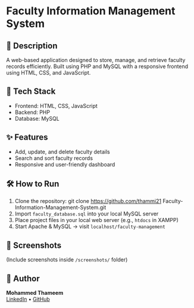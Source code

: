 # Faculty Information Management System

## 🧠 Description
A web-based application designed to store, manage, and retrieve faculty records efficiently. Built using PHP and MySQL with a responsive frontend using HTML, CSS, and JavaScript.

## 🚀 Tech Stack
- Frontend: HTML, CSS, JavaScript
- Backend: PHP
- Database: MySQL

## ✨ Features
- Add, update, and delete faculty details
- Search and sort faculty records
- Responsive and user-friendly dashboard

## 🛠️ How to Run
1. Clone the repository: git clone https://github.com/thammi21 Faculty-Information-Management-System.git
2. Import `faculty_database.sql` into your local MySQL server
3. Place project files in your local web server (e.g., `htdocs` in XAMPP)
4. Start Apache & MySQL → visit `localhost/faculty-management`

## 📸 Screenshots
(Include screenshots inside `/screenshots/` folder)

## 👤 Author
**Mohammed Thameem**  
[LinkedIn](https://linkedin.com/in/mohd-thameem) • [GitHub](https://github.com/thammi21)
